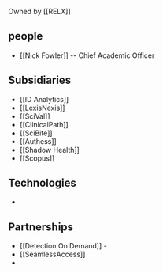 Owned by [[RELX]]


## people
- [[Nick Fowler]] -- Chief Academic Officer

## Subsidiaries

- [[ID Analytics]]
- [[LexisNexis]]
- [[SciVal]]
- [[ClinicalPath]] 
- [[SciBite]]
- [[Authess]]
- [[Shadow Health]]
- [[Scopus]]

## Technologies
- 

## Partnerships
- [[Detection On Demand]] - 
- [[SeamlessAccess]]
- 